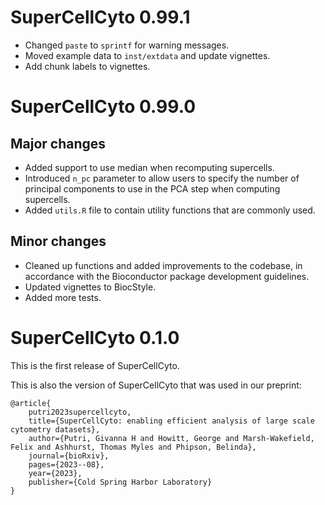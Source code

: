 # SuperCellCyto 0.99.1

* Changed `paste` to `sprintf` for warning messages.
* Moved example data to `inst/extdata` and update vignettes.
* Add chunk labels to vignettes.

# SuperCellCyto 0.99.0

## Major changes
* Added support to use median when recomputing supercells.
* Introduced `n_pc` parameter to allow users to specify the number of 
principal components to use in the PCA step when computing supercells.
* Added `utils.R` file to contain utility functions that are commonly used.

## Minor changes
* Cleaned up functions and added improvements to the codebase, in accordance
with the Bioconductor package development guidelines.
* Updated vignettes to BiocStyle.
* Added more tests.

# SuperCellCyto 0.1.0

This is the first release of SuperCellCyto.

This is also the version of SuperCellCyto that was used in our preprint:

```
@article{
    putri2023supercellcyto,
    title={SuperCellCyto: enabling efficient analysis of large scale cytometry datasets},
    author={Putri, Givanna H and Howitt, George and Marsh-Wakefield, Felix and Ashhurst, Thomas Myles and Phipson, Belinda},
    journal={bioRxiv},
    pages={2023--08},
    year={2023},
    publisher={Cold Spring Harbor Laboratory}
}
```
